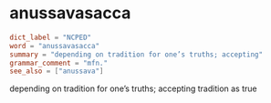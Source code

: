 # anussavasacca

``` toml
dict_label = "NCPED"
word = "anussavasacca"
summary = "depending on tradition for one’s truths; accepting"
grammar_comment = "mfn."
see_also = ["anussava"]
```

depending on tradition for one’s truths; accepting tradition as true

